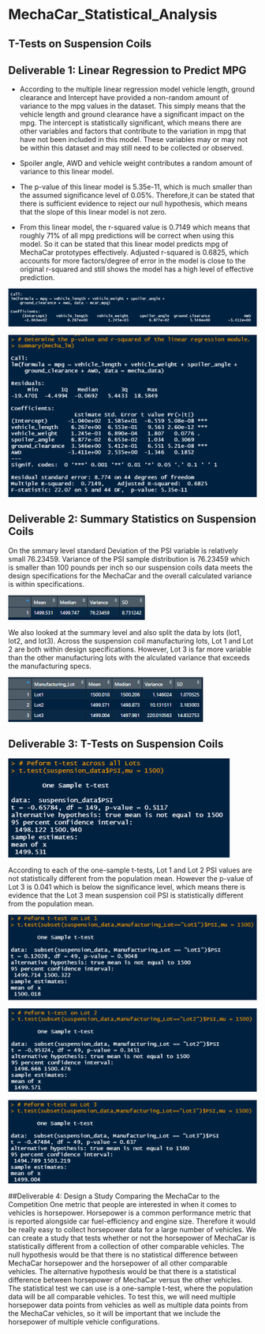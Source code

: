 # MechaCar_Statistical_Analysis

## T-Tests on Suspension Coils

##  Deliverable 1: Linear Regression to Predict MPG

* According to the multiple linear regression model vehicle length, ground clearance and Intercept have provided a non-random amount of variance to the mpg values in the dataset. This simply means that the vehicle length and ground clearance have a significant impact on the mpg. The intercept is statistically significant, which means there are other variables and factors that contribute to the variation in mpg that have not been included in this model. These variables may or may not be within this dataset and may still need to be collected or observed.

* Spoiler angle, AWD and vehicle weight contributes a random amount of variance to this linear model.

* The p-value of this linear model is 5.35e-11, which is much smaller than the assumed significance level of 0.05%. Therefore,it can be stated that there is sufficient evidence to reject our null hypothesis, which means that the slope of this linear model is not zero.

* From this linear model, the r-squared value is 0.7149 which means that roughly 71% of all mpg predictions will be correct when using this model. So it can be stated that this linear model predicts mpg of MechaCar prototypes effectively. Adjusted r-squared is 0.6825, which accounts for more factors/degree of error in the model is close to the original r-squared and still shows the model has a high level of effective prediction.

![](https://github.com/jojobear2020/MechaCar_Statistical_Analysis/blob/main/Images/mechacar_mpg_linear_regression.PNG)


![](https://github.com/jojobear2020/MechaCar_Statistical_Analysis/blob/main/Images/mechacar_mpg_summary_linear_regression.PNG)

## Deliverable 2: Summary Statistics on Suspension Coils

On the smmary level standard Deviation of the PSI variable is relatively small 76.23459. 
Variance of the PSI sample distribution is 76.23459 which is smaller than 100 pounds per inch so our suspension coils data meets the design specifications for the MechaCar and the overall calculated variance is within specifications.

![](https://github.com/jojobear2020/MechaCar_Statistical_Analysis/blob/main/Images/suspension_coil_total_summary.PNG)

We also looked at the summary level and also split the data by lots (lot1, lot2, and lot3). Across the suspension coil manufacturing lots, Lot 1 and Lot 2 are both within design specifications. However, Lot 3 is far more variable than the other manufacturing lots with the alculated variance that exceeds the manufacturing specs. 

![](https://github.com/jojobear2020/MechaCar_Statistical_Analysis/blob/main/Images/suspension_coil_lot_summary.PNG)




## Deliverable 3: T-Tests on Suspension Coils




![](https://github.com/jojobear2020/MechaCar_Statistical_Analysis/blob/main/Images/suspension_coil_t-test.PNG)


According to each of the one-sample t-tests, Lot 1 and Lot 2 PSI values are not statistically different from the population mean. However the p-value of Lot 3 is 0.041 which is below the significance level, which means there is evidence that the Lot 3 mean suspension coil PSI is statistically different from the population mean.


![](https://github.com/jojobear2020/MechaCar_Statistical_Analysis/blob/main/Images/suspension_coil_t-test_lot1.PNG)

![](https://github.com/jojobear2020/MechaCar_Statistical_Analysis/blob/main/Images/suspension_coil_t-test_lot2.PNG)

![](https://github.com/jojobear2020/MechaCar_Statistical_Analysis/blob/main/Images/suspension_coil_t-test_lot3.PNG)




##Deliverable 4: Design a Study Comparing the MechaCar to the Competition
One metric that people are interested in when it comes to vehicles is horsepower. Horsepower is a common performance metric that is reported alongside car fuel-efficiency and engine size. Therefore it would be really easy to collect horsepower data for a large number of vehicles. We can create a study that tests whether or not the horsepower of MechaCar is statistically different from a collection of other comparable vehicles. The null hypothesis would be that there is no statistical difference between MechaCar horsepower and the horsepower of all other comparable vehicles. The alternative hypothesis would be that there is a statistical difference between horsepower of MechaCar versus the other vehicles. The statistical test we can use is a one-sample t-test, where the population data will be all comparable vehicles. To test this, we will need multiple horsepower data points from vehicles as well as multiple data points from the MechaCar vehicles, so it will be important that we include the horsepower of multiple vehicle configurations.

